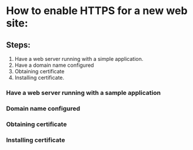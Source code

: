 
# How to enable HTTPS for a new web site:

## Steps:

1. Have a web server running with a simple application.
2. Have a domain name configured
3. Obtaining certificate
4. Installing certificate.

### Have a web server running with a sample application


### Domain name configured


### Obtaining certificate


### Installing certificate
